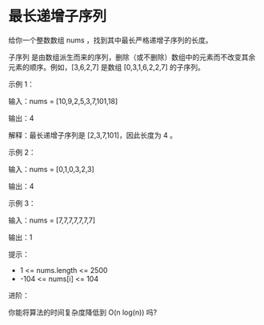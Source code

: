 # 最长递增子序列

给你一个整数数组 nums ，找到其中最长严格递增子序列的长度。

子序列 是由数组派生而来的序列，删除（或不删除）数组中的元素而不改变其余元素的顺序。例如，[3,6,2,7] 是数组 [0,3,1,6,2,2,7] 的子序列。

 
示例 1：

输入：nums = [10,9,2,5,3,7,101,18]

输出：4

解释：最长递增子序列是 [2,3,7,101]，因此长度为 4 。

示例 2：

输入：nums = [0,1,0,3,2,3]

输出：4

示例 3：

输入：nums = [7,7,7,7,7,7,7]

输出：1
 

提示：

* 1 <= nums.length <= 2500
* -104 <= nums[i] <= 104
 

进阶：

你能将算法的时间复杂度降低到 O(n log(n)) 吗?

